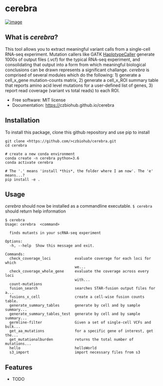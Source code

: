 cerebra
================================

[![image](https://img.shields.io/pypi/v/%7B%7B%20cookiecutter.repo_name%20%7D%7D.svg)](https://pypi.python.org/pypi/%7B%7B%20cookiecutter.repo_name%20%7D%7D)


What is _cerebra_?
-------------------------------------

This tool allows you to extract meaningful variant calls from a single-cell RNA-seq experiment. Mutation callers like GATK [HaplotypeCaller](https://software.broadinstitute.org/gatk/documentation/tooldocs/3.8-0/org_broadinstitute_gatk_tools_walkers_haplotypecaller_HaplotypeCaller.php) generate 1000s of output files (.vcf) for the typical RNA-seq experiment, and consolidating that output into a form from which meaningful biological conclusions can be drawn represents a significant challange. _cerebra_ is comprised of several modules which do the following: 1) generate a cell_x_gene mutation-counts matrix, 2) generate a cell_x_ROI summary table that reports amino acid level mutations for a user-defined list of genes, 3) report read coverage (variant vs total reads) to each ROI.   

-   Free software: MIT license
-   Documentation: <https://>czbiohub.github.io/cerebra

Installation
------------

To install this package, clone this github repository and use pip to install

```
git clone <https://github.com/>czbiohub/cerebra.git 
cd cerebra 

# create a new conda environment
conda create -n cerebra python=3.6
conda activate cerebra

# The '.' means 'install *this*, the folder where I am now'. The 'e' means...?
pip install -e . 
```

Usage
-----

_cerebra_ should now be installed as a commandline executable. 
`$ cerebra` should return help information

```
$ cerebra
Usage: cerebra  <command>

  finds mutants in your scRNA-seq experiment

Options:
  -h, --help  Show this message and exit.

Commands:
  check_coverage_loci           evaluate coverage for each loci for which
                                we...
  check_coverage_whole_gene     evaluate the coverage across every loci
                                with...
  count-mutations
  fusion_search                 searches STAR-fusion output files for a...
  fusions_x_cell                create a cell-wise fusion counts table.
  generate_summary_tables       generate by cell and by sample summary...
  generate_summary_tables_test  generate by cell and by sample summary...
  germline-filter               Given a set of single-cell VCFs and bulk...
  get_aa_mutations              for a specific gene of interest, get the...
  get_mutationalburden          returns the total number of mutations...
  hello                         helloWorld
  s3_import                     import necessary files from s3
```


Features
--------

-   TODO

